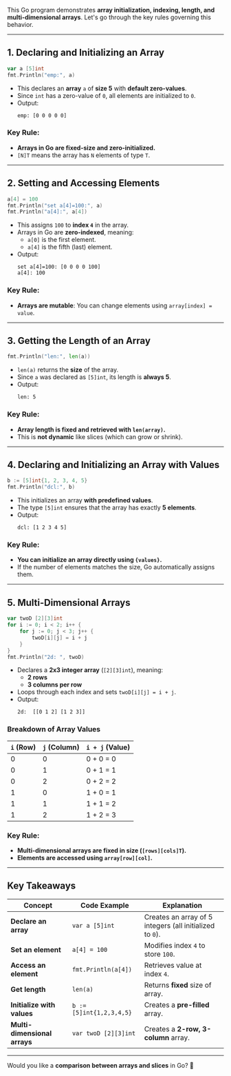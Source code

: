 This Go program demonstrates **array initialization, indexing, length, and multi-dimensional arrays**. Let's go through the key rules governing this behavior.

---

## **1. Declaring and Initializing an Array**
```go
var a [5]int
fmt.Println("emp:", a)
```
- This declares an **array** `a` of **size 5** with **default zero-values**.
- Since `int` has a zero-value of `0`, all elements are initialized to `0`.
- Output:
  ```
  emp: [0 0 0 0 0]
  ```

### **Key Rule:**
- **Arrays in Go are fixed-size and zero-initialized.**
- `[N]T` means the array has `N` elements of type `T`.

---

## **2. Setting and Accessing Elements**
```go
a[4] = 100
fmt.Println("set a[4]=100:", a)
fmt.Println("a[4]:", a[4])
```
- This assigns `100` to **index `4`** in the array.
- Arrays in Go are **zero-indexed**, meaning:
  - `a[0]` is the first element.
  - `a[4]` is the fifth (last) element.
- Output:
  ```
  set a[4]=100: [0 0 0 0 100]
  a[4]: 100
  ```

### **Key Rule:**
- **Arrays are mutable**: You can change elements using `array[index] = value`.

---

## **3. Getting the Length of an Array**
```go
fmt.Println("len:", len(a))
```
- `len(a)` returns the **size** of the array.
- Since `a` was declared as `[5]int`, its length is **always 5**.
- Output:
  ```
  len: 5
  ```

### **Key Rule:**
- **Array length is fixed and retrieved with `len(array)`.**
- This is **not dynamic** like slices (which can grow or shrink).

---

## **4. Declaring and Initializing an Array with Values**
```go
b := [5]int{1, 2, 3, 4, 5}
fmt.Println("dcl:", b)
```
- This initializes an array **with predefined values**.
- The type `[5]int` ensures that the array has exactly **5 elements**.
- Output:
  ```
  dcl: [1 2 3 4 5]
  ```

### **Key Rule:**
- **You can initialize an array directly using `{values}`.**
- If the number of elements matches the size, Go automatically assigns them.

---

## **5. Multi-Dimensional Arrays**
```go
var twoD [2][3]int
for i := 0; i < 2; i++ {
    for j := 0; j < 3; j++ {
        twoD[i][j] = i + j
    }
}
fmt.Println("2d: ", twoD)
```
- Declares a **2x3 integer array** (`[2][3]int`), meaning:
  - **2 rows**
  - **3 columns per row**
- Loops through each index and sets `twoD[i][j] = i + j`.
- Output:
  ```
  2d:  [[0 1 2] [1 2 3]]
  ```

### **Breakdown of Array Values**
| `i` (Row) | `j` (Column) | `i + j` (Value) |
|-----------|-------------|---------------|
| 0         | 0           | 0 + 0 = 0     |
| 0         | 1           | 0 + 1 = 1     |
| 0         | 2           | 0 + 2 = 2     |
| 1         | 0           | 1 + 0 = 1     |
| 1         | 1           | 1 + 1 = 2     |
| 1         | 2           | 1 + 2 = 3     |

### **Key Rule:**
- **Multi-dimensional arrays are fixed in size (`[rows][cols]T`).**
- **Elements are accessed using `array[row][col]`.**

---

## **Key Takeaways**
| **Concept**           | **Code Example**                | **Explanation** |
|----------------------|-----------------------------|---------------|
| **Declare an array** | `var a [5]int`              | Creates an array of 5 integers (all initialized to `0`). |
| **Set an element**   | `a[4] = 100`                | Modifies index `4` to store `100`. |
| **Access an element** | `fmt.Println(a[4])`        | Retrieves value at index `4`. |
| **Get length**       | `len(a)`                    | Returns **fixed** size of array. |
| **Initialize with values** | `b := [5]int{1,2,3,4,5}` | Creates a **pre-filled** array. |
| **Multi-dimensional arrays** | `var twoD [2][3]int` | Creates a **2-row, 3-column** array. |

---

Would you like a **comparison between arrays and slices** in Go? 🚀